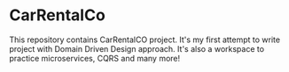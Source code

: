 # CarRentalCo

This repository contains CarRentalCO project. It's my first attempt to write project with Domain Driven Design approach.
It's also a workspace to practice microservices, CQRS and many more!  
